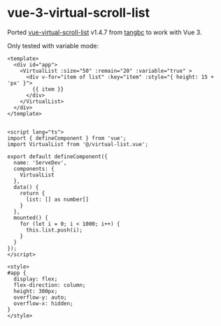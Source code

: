 # vue-3-virtual-scroll-list
Ported [vue-virtual-scroll-list](https://github.com/tangbc/vue-virtual-scroll-list/tree/v1.4.7) v1.4.7 from [tangbc](https://github.com/tangbc) to work with Vue 3.

Only tested with variable mode: 
```vue
<template>
  <div id="app">
    <VirtualList :size="50" :remain="20" :variable="true" >
      <div v-for="item of list" :key="item" :style="{ height: 15 + 'px' }">
        {{ item }}
      </div>
    </VirtualList>
  </div>
</template>


<script lang="ts">
import { defineComponent } from 'vue';
import VirtualList from '@/virtual-list.vue';

export default defineComponent({
  name: 'ServeDev',
  components: {
    VirtualList
  },
  data() {
    return {
      list: [] as number[]
    }
  },
  mounted() {
    for (let i = 0; i < 1000; i++) {
      this.list.push(i);
    }
  }
});
</script>

<style>
#app {
  display: flex;
  flex-direction: column;
  height: 300px;
  overflow-y: auto;
  overflow-x: hidden;
}
</style>
```